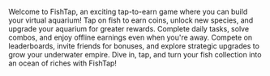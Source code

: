 Welcome to FishTap, an exciting tap-to-earn game where you can build your virtual aquarium! Tap on fish to earn coins, unlock new species, and upgrade your aquarium for greater rewards. Complete daily tasks, solve combos, and enjoy offline earnings even when you're away. Compete on leaderboards, invite friends for bonuses, and explore strategic upgrades to grow your underwater empire. Dive in, tap, and turn your fish collection into an ocean of riches with FishTap!
